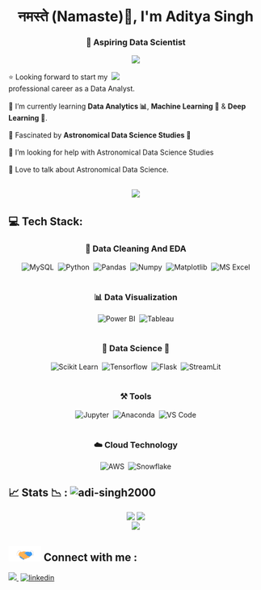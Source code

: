 
<h1 align="center">नमस्ते (Namaste)🙏, I'm Aditya Singh</h1>

<h3 align="center"> 🥸 Aspiring Data Scientist </h3>

<p align = 'center'> <img src= 'https://capsule-render.vercel.app/api?type=rect&color=gradient&height=2.5'/></p>

<img src="giphy.gif" align="right" width="300px">

⭐ Looking forward to start my professional career as a Data Analyst. <br><br>
🌱 I’m currently learning **Data Analytics 📊**, **Machine Learning 🤖** & **Deep Learning  🧠**.<br><br>
🤩 Fascinated by **Astronomical Data Science Studies 🌌**<br><br>
🤔 I’m looking for help with Astronomical Data Science Studies<br><br>
🚀 Love to talk about Astronomical Data Science.<br><br>


<p align = 'center'> <img src= 'https://capsule-render.vercel.app/api?type=rect&color=gradient&height=2.5'/></p>

## 💻 Tech Stack:
<div align = 'center'>
  <h3 align="center">🧹 Data Cleaning And EDA </h3>
  
  <img src="https://img.shields.io/badge/MySQL-005C84?style=for-the-badge&logo=mysql&logoColor=white" align="center" alt="MySQL">
  <img src="" align="center" alt="">
  <img src="https://img.shields.io/badge/Python-FFD43B?style=for-the-badge&logo=python&logoColor=blue" align="center" alt="Python">
  <img src="" align="center" alt="">
  <img src="https://img.shields.io/badge/Pandas-2C2D72?style=for-the-badge&logo=pandas&logoColor=white" align="center" alt="Pandas">
  <img src="" align="center" alt="">
  <img src="https://img.shields.io/badge/Numpy-777BB4?style=for-the-badge&logo=numpy&logoColor=white" align="center" alt="Numpy">
  <img src="" align="center" alt="">
  <img src="https://img.shields.io/badge/Matplotlib-%23ffffff.svg?style=for-the-badge&logo=Matplotlib&logoColor=white" align="center" alt="Matplotlib">
  <img src="" align="center" alt="">
  <img src="https://img.shields.io/badge/Microsoft_Excel-217346?style=for-the-badge&logo=microsoft-excel&logoColor=white" align="center" alt="MS Excel">

</div>

<br>

<div align = 'center'>
  <h3 align="center">📊 Data Visualization </h3>
    
  <img src="https://img.shields.io/badge/PowerBI-F2C811?style=for-the-badge&logo=Power%20BI&logoColor=white" align="center" alt="Power BI">
  <img src="" align="center" alt="">
  <img src="https://img.shields.io/badge/Tableau-E97627?style=for-the-badge&logo=Tableau&logoColor=white" align="center" alt="Tableau">

</div>

<br>

<div align = 'center'>
  <h3 align="center">🤖 Data Science 🧠</h3>
  
  <img src="https://img.shields.io/badge/scikit_learn-F7931E?style=for-the-badge&logo=scikit-learn&logoColor=white" align="center" alt="Scikit Learn">
  <img src="" align="center" alt="">
  <img src="https://img.shields.io/badge/TensorFlow-FF6F00?style=for-the-badge&logo=TensorFlow&logoColor=white" align="center" alt="Tensorflow">
  <img src="" align="center" alt="">
  <img src="https://img.shields.io/badge/Flask-000000?style=for-the-badge&logo=flask&logoColor=white" align="center" alt="Flask">
  <img src="" align="center" alt="">
  <img src="https://img.shields.io/badge/Streamlit-FF4B4B?style=for-the-badge&logo=Streamlit&logoColor=white" align="center" alt="StreamLit">

</div>
  
<br>

<div align = 'center'>
  <h3 align="center">⚒️ Tools </h3>
  
  <img src="https://img.shields.io/badge/Jupyter-F37626.svg?&style=for-the-badge&logo=Jupyter&logoColor=white" align="center" alt="Jupyter">
  <img src="" align="center" alt="">
  <img src="https://img.shields.io/badge/Anaconda-%2344A833.svg?style=for-the-badge&logo=anaconda&logoColor=white" align="center" alt="Anaconda">
  <img src="" align="center" alt="">
  <img src="https://img.shields.io/badge/Visual%20Studio%20Code-0078d7.svg?style=for-the-badge&logo=visual-studio-code&logoColor=white" align="center" alt="VS Code">

</div>

<br>

<div align = 'center'>
  <h3 align="center">☁️ Cloud Technology </h3>
  
  <img src="https://img.shields.io/badge/Amazon_AWS-FF9900?style=for-the-badge&logo=amazonaws&logoColor=white" align="center" alt="AWS">
  <img src="" align="center" alt="">
  <img src="https://img.shields.io/badge/Snowflake-21C3FF?style=for-the-badge&logo=Snowflake&logoColor=white" align="center" alt="Snowflake">

</div>

<h2>📈 Stats 📉 : 
  <img src="https://komarev.com/ghpvc/?username=adi-singh2000&label=Profile%20views&color=AA336A&style=flat" alt="adi-singh2000"> 
</h2>  

<div align = 'center'>
  <img  src="https://github-readme-stats-git-masterrstaa-rickstaa.vercel.app/api?username=adi-singh2000&theme=radical" style="height: 180px"/>
  <img  src="https://github-readme-stats.vercel.app/api/top-langs/?username=adi-singh2000&theme=radical" style="height: 180px"/>
</div>

<div align = 'center'>
  <img  src="https://github-readme-streak-stats.herokuapp.com/?user=adi-singh2000&theme=radical">
</div>

<h2><img src="https://github.com/sakshamgurbhele/sakshamgurbhele/blob/main/Images/Handshake.gif" height="30"> Connect with me :</h2>
<div>
    <a href = "mailto:adi.singh1069@gmail.com" target = "_blank">
    <img src="https://img.shields.io/badge/gmail-D14836?&style=for-the-badge&logo=gmail&logoColor=white"/>
    </a>
    <img src="" align="center" alt="">
    <a href="https://www.linkedin.com/in/aditya-singh-aba7691ba" target="_blank">
    <img src=https://img.shields.io/badge/linkedin-%231E77B5.svg?&style=for-the-badge&logo=linkedin&logoColor=white alt=linkedin style="margin-bottom: 5px;" />
    </a> 
</div> 
